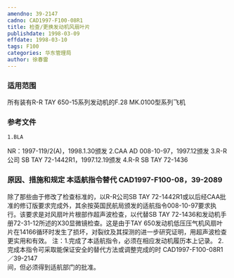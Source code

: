 ```yaml
---
amendno: 39-2147
cadno: CAD1997-F100-08R1
title: 检查/更换发动机风扇叶片
publishdate: 1998-03-09
effdate: 1998-03-10
tags: F100
categories: 华东管理局
author: 徐春雷
---
```


### 适用范围 
所有装有R-R TAY 650-15系列发动机的F.28 MK.0100型系列飞机

<!--more-->
### 参考文件
    1.BLA 
NR：1997-119/2(A)，1998.1.30颁发
    2.CAA 
AD 008-10-97，1997.12颁发
    3.R-R公司 SB TAY 72-1442R1，1997.12.19颁发    4.R-R SB TAY 72-1436 

### 原因、措施和规定 本适航指令替代 CAD1997-F100-08，39-2089
除了那些由于修改了检查标准的，以R-R公司SB TAY 72-1442R1或以后经CAA批准的修订版要求完成外，其余按英国民航局颁发的适航指令008-10-97要求执行。该要求是对风扇叶片根部作超声波检查，以代替SB TAY 72-1436和发动机手册72-31-12所述的X30显微镜检查。这是由于TAY 650发动机低压压气机风扇叶片在14166循环时发生了损坏，对裂纹及其探测的进一步研究证明，用超声波检查更实用和有效。 
    注：1.完成了本适航指令，必须在相应发动机履历本上记录。 
        2.完成本指令可采取能保证安全的替代方法或调整完成的时
  CAD1997-F100-08R1／39-2147   
间，但必须得到适航部门的批准。
